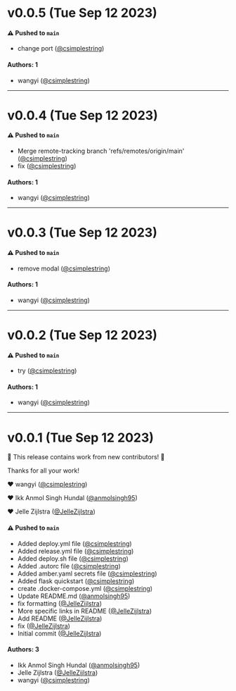 # v0.0.5 (Tue Sep 12 2023)

#### ⚠️ Pushed to `main`

- change port ([@csimplestring](https://github.com/csimplestring))

#### Authors: 1

- wangyi ([@csimplestring](https://github.com/csimplestring))

---

# v0.0.4 (Tue Sep 12 2023)

#### ⚠️ Pushed to `main`

- Merge remote-tracking branch 'refs/remotes/origin/main' ([@csimplestring](https://github.com/csimplestring))
- fix ([@csimplestring](https://github.com/csimplestring))

#### Authors: 1

- wangyi ([@csimplestring](https://github.com/csimplestring))

---

# v0.0.3 (Tue Sep 12 2023)

#### ⚠️ Pushed to `main`

- remove modal ([@csimplestring](https://github.com/csimplestring))

#### Authors: 1

- wangyi ([@csimplestring](https://github.com/csimplestring))

---

# v0.0.2 (Tue Sep 12 2023)

#### ⚠️ Pushed to `main`

- try ([@csimplestring](https://github.com/csimplestring))

#### Authors: 1

- wangyi ([@csimplestring](https://github.com/csimplestring))

---

# v0.0.1 (Tue Sep 12 2023)

:tada: This release contains work from new contributors! :tada:

Thanks for all your work!

:heart: wangyi ([@csimplestring](https://github.com/csimplestring))

:heart: Ikk Anmol Singh Hundal ([@anmolsingh95](https://github.com/anmolsingh95))

:heart: Jelle Zijlstra ([@JelleZijlstra](https://github.com/JelleZijlstra))

#### ⚠️ Pushed to `main`

- Added deploy.yml file ([@csimplestring](https://github.com/csimplestring))
- Added release.yml file ([@csimplestring](https://github.com/csimplestring))
- Added deploy.sh file ([@csimplestring](https://github.com/csimplestring))
- Added .autorc file ([@csimplestring](https://github.com/csimplestring))
- Added amber.yaml secrets file ([@csimplestring](https://github.com/csimplestring))
- Added flask quickstart ([@csimplestring](https://github.com/csimplestring))
- create .docker-compose.yml ([@csimplestring](https://github.com/csimplestring))
- Update README.md ([@anmolsingh95](https://github.com/anmolsingh95))
- fix formatting ([@JelleZijlstra](https://github.com/JelleZijlstra))
- More specific links in README ([@JelleZijlstra](https://github.com/JelleZijlstra))
- Add README ([@JelleZijlstra](https://github.com/JelleZijlstra))
- fix ([@JelleZijlstra](https://github.com/JelleZijlstra))
- Initial commit ([@JelleZijlstra](https://github.com/JelleZijlstra))

#### Authors: 3

- Ikk Anmol Singh Hundal ([@anmolsingh95](https://github.com/anmolsingh95))
- Jelle Zijlstra ([@JelleZijlstra](https://github.com/JelleZijlstra))
- wangyi ([@csimplestring](https://github.com/csimplestring))
